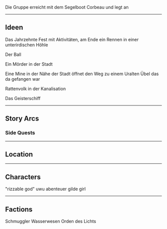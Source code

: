 

Die Gruppe erreicht mit dem Segelboot Corbeau und legt an


---
## Ideen

Das Jahrzehnte Fest mit Aktivitäten, am Ende ein Rennen in einer unterirdischen Höhle

Der Ball

Ein Mörder in der Stadt

Eine Mine in der Nähe der Stadt öffnet den Weg zu einem Uralten Übel das da gefangen war

Rattenvolk in der Kanalisation

Das Geisterschiff


---
## Story Arcs



### Side Quests



---
## Location



---
## Characters

"rizzable god"
uwu abenteuer gilde girl


---
## Factions


Schmuggler
Wasserwesen
Orden des Lichts


